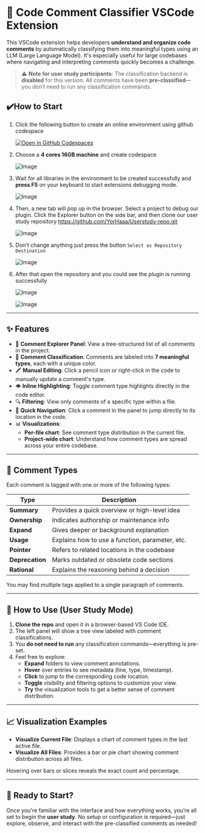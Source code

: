 # 🧠 Code Comment Classifier VSCode Extension

This VSCode extension helps developers **understand and organize code comments** by automatically classifying them into meaningful types using an LLM (Large Language Model). It's especially useful for large codebases where navigating and interpreting comments quickly becomes a challenge.

> ⚠️ **Note for user study participants**: The classification backend is **disabled** for this version. All comments have been **pre-classified**—you don’t need to run any classification commands.



## ✔️How to Start

1. Click the following  button to create an online environment using github codespace

   [![Open in GitHub Codespaces](https://github.com/codespaces/badge.svg)](https://github.com/codespaces/new?hide_repo_select=true&ref=main&repo=YorHaaa/ClassiCode)

2. Choose a **4 cores 16GB machine** and create codespace

   ![Image](https://github.com/user-attachments/assets/6b3f3162-e8da-432c-ae65-ebfc0c2d4d99)

3. Wait for all libraries in the environment to be created successfully and **press F5** on your keyboard to start extensions debugging mode.

   ![Image](https://github.com/user-attachments/assets/20939d09-d72d-4922-bb3f-2d144539c14c)

4. Then, a new tab will pop up in the browser. Select a project to debug our plugin. Click the Explorer button on the side bar, and then clone our user study repository https://github.com/YorHaaa/Userstudy-repo.git

   ![Image](https://github.com/user-attachments/assets/d7783dd5-502b-4ce5-96fa-c11d462383b5)

5. Don't change anything just press the button `Select as Repository Destination`

   ![Image](https://github.com/user-attachments/assets/f618b6db-cc14-48d7-af43-9e600a70759c)

6. After that open the repository and you could see the plugin is running successfully

   ![Image](https://github.com/user-attachments/assets/dca2e5bd-6c5d-441d-a5e4-366f33670ea8)

   ![Image](https://github.com/user-attachments/assets/0f082986-6bd3-429a-946b-97018ad3408e)

------

## ✨ Features

- 📁 **Comment Explorer Panel**: View a tree-structured list of all comments in the project.
- 🎨 **Comment Classification**: Comments are labeled into **7 meaningful types**, each with a unique color.
- 🖍️ **Manual Editing**: Click a pencil icon or right-click in the code to manually update a comment's type.
- 👁️ **Inline Highlighting**: Toggle comment type highlights directly in the code editor.
- 🔍 **Filtering**: View only comments of a specific type within a file.
- 📌 **Quick Navigation**: Click a comment in the panel to jump directly to its location in the code.
- 📊 **Visualizations**:
  - **Per-file chart**: See comment type distribution in the current file.
  - **Project-wide chart**: Understand how comment types are spread across your entire codebase.

------

## 🧩 Comment Types

Each comment is tagged with one or more of the following types:

| Type            | Description                                     |
| --------------- | ----------------------------------------------- |
| **Summary**     | Provides a quick overview or high-level idea    |
| **Ownership**   | Indicates authorship or maintenance info        |
| **Expand**      | Gives deeper or background explanation          |
| **Usage**       | Explains how to use a function, parameter, etc. |
| **Pointer**     | Refers to related locations in the codebase     |
| **Deprecation** | Marks outdated or obsolete code sections        |
| **Rational**    | Explains the reasoning behind a decision        |



You may find multiple tags applied to a single paragraph of comments.

------

## 🧪 How to Use (User Study Mode)

1. **Clone the repo** and open it in a browser-based VS Code IDE.
2. The left panel will show a tree view labeled with comment classifications.
3. You **do not need to run** any classification commands—everything is pre-set.
4. Feel free to explore:
   - **Expand** folders to view comment annotations.
   - **Hover** over entries to see metadata (line, type, timestamp).
   - **Click** to jump to the corresponding code location.
   - **Toggle** visibility and filtering options to customize your view.
   - **Try** the visualization tools to get a better sense of comment distribution.

------

## 📈 Visualization Examples

- **Visualize Current File**: Displays a chart of comment types in the last active file.
- **Visualize All Files**: Provides a bar or pie chart showing comment distribution across all files.

Hovering over bars or slices reveals the exact count and percentage.

------

## 🚀 Ready to Start?

Once you're familiar with the interface and how everything works, you’re all set to begin the **user study**. No setup or configuration is required—just explore, observe, and interact with the pre-classified comments as needed!